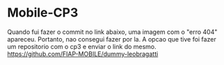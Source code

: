 # Mobile-CP3

Quando fui fazer o commit no link abaixo, uma imagem com o "erro 404" apareceu. Portanto, nao consegui fazer por la. A opcao que tive foi fazer um repositorio com o cp3 e enviar o link do mesmo.
https://github.com/FIAP-MOBILE/dummy-leobragatti
